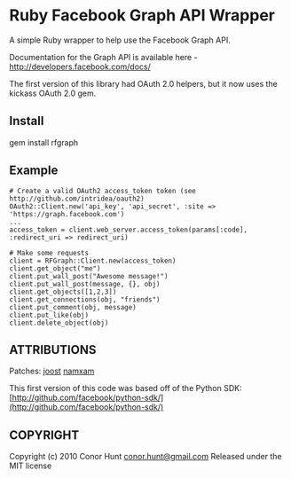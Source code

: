 Ruby Facebook Graph API Wrapper
===============================

A simple Ruby wrapper to help use the Facebook Graph API.

Documentation for the Graph API is available here - 
http://developers.facebook.com/docs/

The first version of this library had OAuth 2.0 helpers, but it now uses the kickass OAuth 2.0 gem. 

Install
-------

gem install rfgraph

Example
-------

    # Create a valid OAuth2 access_token token (see http://github.com/intridea/oauth2)
    OAuth2::Client.new('api_key', 'api_secret', :site => 'https://graph.facebook.com')
    ...
    access_token = client.web_server.access_token(params[:code], :redirect_uri => redirect_uri)

    # Make some requests
    client = RFGraph::Client.new(access_token)
    client.get_object("me")
    client.put_wall_post("Awesome message!")
    client.put_wall_post(message, {}, obj)
    client.get_objects([1,2,3])
    client.get_connections(obj, "friends")
    client.put_comment(obj, message)
    client.put_like(obj)
    client.delete_object(obj)

ATTRIBUTIONS
------------

Patches:
[joost](http://github.com/joost)
[namxam](http://github.com/namxam)

This first version of this code was based off of the Python SDK:
[http://github.com/facebook/python-sdk/](http://github.com/facebook/python-sdk/)

COPYRIGHT
---------

Copyright (c) 2010 Conor Hunt <conor.hunt@gmail.com>
Released under the MIT license